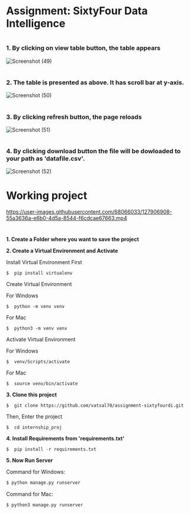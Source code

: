 



# Assignment: SixtyFour Data Intelligence
#
### 1. By clicking on view table button, the table appears
![Screenshot (49)](https://user-images.githubusercontent.com/68066033/127903352-a50ca19d-7f86-43a1-9a93-677df2936d15.png)

#
### 2. The table is presented as above. It has scroll bar at y-axis.
![Screenshot (50)](https://user-images.githubusercontent.com/68066033/127903359-92a43592-2408-4d30-be80-a4788ad27b50.png)

#
### 3. By clicking refresh button, the page reloads
![Screenshot (51)](https://user-images.githubusercontent.com/68066033/127903361-51ee567e-1c98-44bc-9335-71179e57f42d.png)

#
### 4. By clicking download button the file will be dowloaded to your path as 'datafile.csv'.
![Screenshot (52)](https://user-images.githubusercontent.com/68066033/127903364-ffde0aba-7396-442c-83b0-d3c9cc5e5aa2.png)

#
#
#

# Working project
https://user-images.githubusercontent.com/68066033/127906908-55a3636a-e6b0-4d5a-8544-f6cdcae67663.mp4

#
#
#

## 

**1. Create a Folder where you want to save the project**

**2. Create a Virtual Environment and Activate**

Install Virtual Environment First
```
$  pip install virtualenv
```

Create Virtual Environment

For Windows
```
$  python -m venv venv
```
For Mac
```
$  python3 -m venv venv
```

Activate Virtual Environment

For Windows
```
$  venv/Scripts/activate
```

For Mac
```
$  source venv/bin/activate
```

**3. Clone this project**
```
$  git clone https://github.com/vatsal70/assignment-sixtyfourdi.git
```

Then, Enter the project
```
$  cd internship_proj
```

**4. Install Requirements from 'requirements.txt'**
```python
$  pip install -r requirements.txt
```

**5. Now Run Server**

Command for Windows:
```python
$ python manage.py runserver
```

Command for Mac:
```python
$ python3 manage.py runserver
```
